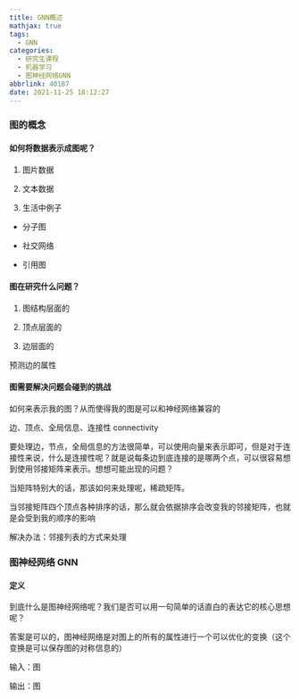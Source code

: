 ```yaml
---
title: GNN概述
mathjax: true
tags:
  - GNN
categories:
  - 研究生课程
  - 机器学习
  - 图神经网络GNN
abbrlink: 40187
date: 2021-11-25 18:12:27
---
```


### 图的概念

#### 如何将数据表示成图呢？

1. 图片数据

2. 文本数据

3. 生活中例子

+ 分子图

+ 社交网络

+ 引用图

<!--more-->

#### 图在研究什么问题？

1. 图结构层面的

2. 顶点层面的

3. 边层面的

预测边的属性

#### 图需要解决问题会碰到的挑战

如何来表示我的图？从而使得我的图是可以和神经网络兼容的

边、顶点、全局信息、连接性 connectivity

要处理边，节点，全局信息的方法很简单，可以使用向量来表示即可，但是对于连接性来说，什么是连接性呢？就是说每条边到底连接的是哪两个点，可以很容易想到使用邻接矩阵来表示。想想可能出现的问题？

当矩阵特别大的话，那该如何来处理呢，稀疏矩阵。

当邻接矩阵四个顶点各种排序的话，那么就会依据排序会改变我的邻接矩阵，也就是会受到我的顺序的影响

解决办法：邻接列表的方式来处理



### 图神经网络 GNN



#### 定义

到底什么是图神经网络呢？我们是否可以用一句简单的话直白的表达它的核心思想呢？

答案是可以的，图神经网络是对图上的所有的属性进行一个可以优化的变换（这个变换是可以保存图的对称信息的）

输入：图 

输出：图

